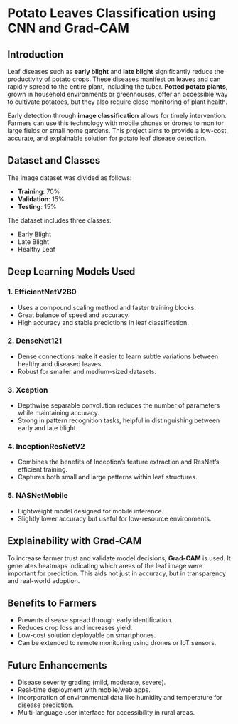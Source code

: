 # Potato Leaves Classification using CNN and Grad-CAM

## Introduction

Leaf diseases such as **early blight** and **late blight** significantly reduce the productivity of potato crops. These diseases manifest on leaves and can rapidly spread to the entire plant, including the tuber. **Potted potato plants**, grown in household environments or greenhouses, offer an accessible way to cultivate potatoes, but they also require close monitoring of plant health.

Early detection through **image classification** allows for timely intervention. Farmers can use this technology with mobile phones or drones to monitor large fields or small home gardens. This project aims to provide a low-cost, accurate, and explainable solution for potato leaf disease detection.

## Dataset and Classes

The image dataset was divided as follows:
- **Training**: 70%
- **Validation**: 15%
- **Testing**: 15%

The dataset includes three classes:
- Early Blight
- Late Blight
- Healthy Leaf

## Deep Learning Models Used

### 1. EfficientNetV2B0
- Uses a compound scaling method and faster training blocks.
- Great balance of speed and accuracy.
- High accuracy and stable predictions in leaf classification.

### 2. DenseNet121
- Dense connections make it easier to learn subtle variations between healthy and diseased leaves.
- Robust for smaller and medium-sized datasets.

### 3. Xception
- Depthwise separable convolution reduces the number of parameters while maintaining accuracy.
- Strong in pattern recognition tasks, helpful in distinguishing between early and late blight.

### 4. InceptionResNetV2
- Combines the benefits of Inception’s feature extraction and ResNet’s efficient training.
- Captures both small and large patterns within leaf structures.

### 5. NASNetMobile
- Lightweight model designed for mobile inference.
- Slightly lower accuracy but useful for low-resource environments.

## Explainability with Grad-CAM

To increase farmer trust and validate model decisions, **Grad-CAM** is used. It generates heatmaps indicating which areas of the leaf image were important for prediction. This aids not just in accuracy, but in transparency and real-world adoption.

## Benefits to Farmers

- Prevents disease spread through early identification.
- Reduces crop loss and increases yield.
- Low-cost solution deployable on smartphones.
- Can be extended to remote monitoring using drones or IoT sensors.

## Future Enhancements

- Disease severity grading (mild, moderate, severe).
- Real-time deployment with mobile/web apps.
- Incorporation of environmental data like humidity and temperature for disease prediction.
- Multi-language user interface for accessibility in rural areas.
